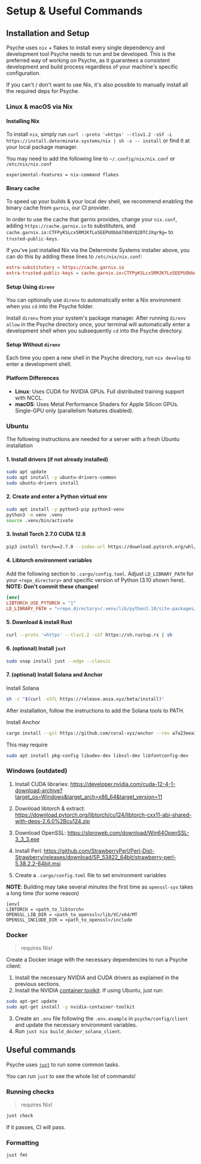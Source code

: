 # Setup & Useful Commands

## Installation and Setup

Psyche uses `nix` + flakes to install every single dependency and development tool Psyche needs to run and be developed.
This is the preferred way of working on Psyche, as it guarantees a consistent development and build process regardless of your machine's specific configuration.

If you can't / don't want to use Nix, it's also possible to manually install all the required deps for Psyche.

### Linux & macOS via Nix

#### Installing Nix

To install `nix`, simply run `curl --proto '=https' --tlsv1.2 -sSf -L https://install.determinate.systems/nix | sh -s -- install` or find it at your local package manager.

You may need to add the following line to `~/.config/nix/nix.conf` or `/etc/nix/nix.conf`

```
experimental-features = nix-command flakes
```

#### Binary cache

To speed up your builds & your local dev shell, we recommend enabling the binary cache from `garnix`, our CI provider.

In order to use the cache that garnix provides, change your `nix.conf`, adding `https://cache.garnix.io` to substituters, and `cache.garnix.io:CTFPyKSLcx5RMJKfLo5EEPUObbA78b0YQ2DTCJXqr9g=` to `trusted-public-keys`.

If you've just installed Nix via the Determinite Systems installer above, you can do this by adding these lines to `/etc/nix/nix.conf`:

```conf
extra-substituters = https://cache.garnix.io
extra-trusted-public-keys = cache.garnix.io:CTFPyKSLcx5RMJKfLo5EEPUObbA78b0YQ2DTCJXqr9g=
```

#### Setup Using `direnv`

You can optionally use `direnv` to automatically enter a Nix environment when you `cd` into the Psyche folder.

Install `direnv` from your system's package manager.
After running `direnv allow` in the Psyche directory once, your terminal will automatically enter a development shell when you subsequently `cd` into the Psyche directory.

#### Setup Without `direnv`

Each time you open a new shell in the Psyche directory, run `nix develop` to enter a development shell.

#### Platform Differences

- **Linux**: Uses CUDA for NVIDIA GPUs. Full distributed training support with NCCL.
- **macOS**: Uses Metal Performance Shaders for Apple Silicon GPUs. Single-GPU only (parallelism features disabled).

### Ubuntu

The following instructions are needed for a server with a fresh Ubuntu installation

#### 1. Install drivers (if not already installed)

```bash
sudo apt update
sudo apt install -y ubuntu-drivers-common
sudo ubuntu-drivers install
```

#### 2. Create and enter a Python virtual env

```bash
sudo apt install -y python3-pip python3-venv
python3 -m venv .venv
source .venv/bin/activate
```

#### 3. Install Torch 2.7.0 CUDA 12.8

```bash
pip3 install torch==2.7.0 --index-url https://download.pytorch.org/whl/cu128
```

#### 4. Libtorch environment variables

Add the following section to `.cargo/config.toml`. Adjust `LD_LIBRARY_PATH` for your `<repo_directory>` and specific version of Python (3.10 shown here). **NOTE: Don't commit these changes!**

```toml
[env]
LIBTORCH_USE_PYTORCH = "1"
LD_LIBRARY_PATH = "<repo_directory>/.venv/lib/python3.10/site-packages/torch/lib"
```

#### 5. Download & install Rust

```bash
curl --proto '=https' --tlsv1.2 -sSf https://sh.rustup.rs | sh
```

#### 6. (optional) Install `just`

```bash
sudo snap install just --edge --classic
```

#### 7. (optional) Install Solana and Anchor

Install Solana

```bash
sh -c "$(curl -sSfL https://release.anza.xyz/beta/install)"
```

After installation, follow the instructions to add the Solana tools to PATH.

Install Anchor

```bash
cargo install --git https://github.com/coral-xyz/anchor --rev a7a23eea308440a9fa9cb79cee7bddd30ab163d5 anchor-cli
```

This may require

```bash
sudo apt install pkg-config libudev-dev libssl-dev libfontconfig-dev
```

### Windows (outdated)

1. Install CUDA libraries: https://developer.nvidia.com/cuda-12-4-1-download-archive?target_os=Windows&target_arch=x86_64&target_version=11

2. Download libtorch & extract: https://download.pytorch.org/libtorch/cu124/libtorch-cxx11-abi-shared-with-deps-2.6.0%2Bcu124.zip

3. Download OpenSSL: https://slproweb.com/download/Win64OpenSSL-3_3_3.exe

4. Install Perl: https://github.com/StrawberryPerl/Perl-Dist-Strawberry/releases/download/SP_53822_64bit/strawberry-perl-5.38.2.2-64bit.msi

5. Create a `.cargo/config.toml` file to set environment variables

**NOTE**: Building may take several minutes the first time as `openssl-sys` takes a long time (for some reason)

```
[env]
LIBTORCH = <path_to_libtorch>
OPENSSL_LIB_DIR = <path_to_openssl>/lib/VC/x64/MT
OPENSSL_INCLUDE_DIR = <path_to_openssl>/include
```

### Docker

> requires Nix!

Create a Docker image with the necessary dependencies to run a Psyche client:

1. Install the necessary NVIDIA and CUDA drivers as explained in the previous sections.
2. Install the NVIDIA [container toolkit](https://docs.nvidia.com/datacenter/cloud-native/container-toolkit/latest/install-guide.html). If using Ubuntu, just run:

```bash
sudo apt-get update
sudo apt-get install -y nvidia-container-toolkit
```

3. Create an `.env` file following the `.env.example` in `psyche/config/client` and update the necessary environment variables.
4. Run `just nix build_docker_solana_client`.

## Useful commands

Psyche uses [`just`](https://github.com/casey/just) to run some common tasks.

You can run `just` to see the whole list of commands!

### Running checks

> requires Nix!

```bash
just check
```

If it passes, CI will pass.

### Formatting

```bash
just fmt
```
